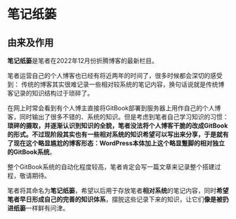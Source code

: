 # 笔记纸篓

## 由来及作用

**笔记纸篓**是笔者在2022年12月份折腾博客的最新栏目。

笔者运营自己的个人博客也已经有将近两年的时间了，很多时候都会深切的感受到：
传统的博客其实很难记录一些相对较系统的笔记内容，换句话说就是传统博客记录的知识结构过于琐碎了。

在网上时常会看到有个人博主直接将GitBook部署到服务器上用作自己的个人博客，同时输出了很多不错的、系统的知识。但是考虑到笔者自己学习知识的习惯：**琐碎的摄取，并逐渐认识到知识的全貌，**笔者没法将个人博客干脆的改成GitBook的形式。不过现阶段其实也有一些相对系统的知识希望可以写出来分享，于是就有了现在这个略显尴尬的博客形态：**WordPress本体**加上这个略显蹩脚的相对独立的**GitBook系统**。

整个GitBook系统的自动化程度较高，笔者肯定会写一篇文章来记录整个搭建过程，敬请期待。

笔者将其命名为**笔记纸篓**，希望以后用于存放笔者**相对系统**的笔记内容，同时**希望笔者早日形成自己的完善的知识体系**，摆脱这些记录下来的知识，让它们**像是被扔进纸篓**一样鲜有问津。


